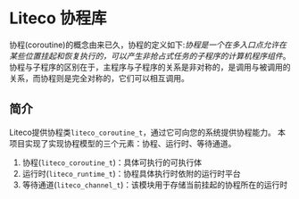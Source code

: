 # Liteco 协程库

协程(coroutine)的概念由来已久，协程的定义如下:*协程是一个在多入口点允许在某些位置挂起和恢复执行的，可以产生非抢占式任务的子程序的计算机程序组件*。
协程与子程序的区别在于，主程序与子程序的关系是非对称的，是调用与被调用的关系，而协程则是完全对称的，它们可以相互调用。

## 简介

Liteco提供协程类`liteco_coroutine_t`，通过它可向您的系统提供协程能力。 本项目实现了实现协程模型的三个元素：协程、运行时、等待通道。
 1. 协程(`liteco_coroutine_t`)：具体可执行的可执行体
 2. 运行时(`liteco_runtime_t`)：协程具体执行时依附的运行时平台
 3. 等待通道(`liteco_channel_t`)：该模块用于存储当前挂起的协程所在的运行时

